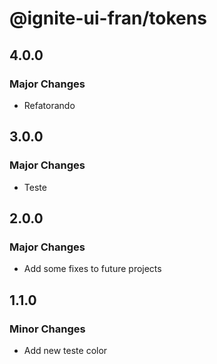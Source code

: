 # @ignite-ui-fran/tokens

## 4.0.0

### Major Changes

- Refatorando

## 3.0.0

### Major Changes

- Teste

## 2.0.0

### Major Changes

- Add some fixes to future projects

## 1.1.0

### Minor Changes

- Add new teste color
